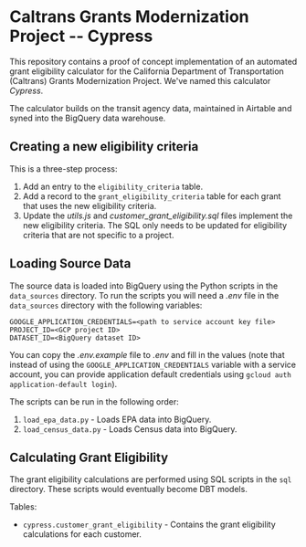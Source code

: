 # Caltrans Grants Modernization Project -- Cypress

This repository contains a proof of concept implementation of an automated grant eligibility calculator for the California Department of Transportation (Caltrans) Grants Modernization Project. We've named this calculator _Cypress_.

The calculator builds on the transit agency data, maintained in Airtable and syned into the BigQuery data warehouse.

## Creating a new eligibility criteria

This is a three-step process:
1. Add an entry to the `eligibility_criteria` table.
2. Add a record to the `grant_eligibility_criteria` table for each grant that uses the new eligibility criteria.
3. Update the _utils.js_ and _customer_grant_eligibility.sql_ files implement the new eligibility criteria. The SQL only needs to be updated for eligibility criteria that are not specific to a project.

## Loading Source Data

The source data is loaded into BigQuery using the Python scripts in the `data_sources` directory. To run the scripts you will need a _.env_ file in the `data_sources` directory with the following variables:
```
GOOGLE_APPLICATION_CREDENTIALS=<path to service account key file>
PROJECT_ID=<GCP project ID>
DATASET_ID=<BigQuery dataset ID>
```

You can copy the _.env.example_ file to _.env_ and fill in the values (note that instead of using the `GOOGLE_APPLICATION_CREDENTIALS` variable with a service account, you can provide application default credentials using `gcloud auth application-default login`).

The scripts can be run in the following order:
1. `load_epa_data.py` - Loads EPA data into BigQuery.
2. `load_census_data.py` - Loads Census data into BigQuery.

## Calculating Grant Eligibility

The grant eligibility calculations are performed using SQL scripts in the `sql` directory. These scripts would eventually become DBT models.

Tables:
- `cypress.customer_grant_eligibility` - Contains the grant eligibility calculations for each customer.

